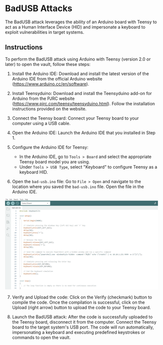 # BadUSB Attacks

The BadUSB attack leverages the ability of an Arduino board with Teensy to act as a Human Interface Device (HID) and impersonate a keyboard to exploit vulnerabilities in target systems.

## Instructions

To perform the BadUSB attack using Arduino with Teensy (version 2.0 or later) to open the vault, follow these steps:

1. Install the Arduino IDE: Download and install the latest version of the Arduino IDE from the official Arduino website (https://www.arduino.cc/en/software).

2. Install Teensyduino: Download and install the Teensyduino add-on for Arduino from the PJRC website (https://www.pjrc.com/teensy/teensyduino.html). Follow the installation instructions provided on the website.

3. Connect the Teensy board: Connect your Teensy board to your computer using a USB cable.

4. Open the Arduino IDE: Launch the Arduino IDE that you installed in Step 1.

5. Configure the Arduino IDE for Teensy:
   - In the Arduino IDE, go to `Tools > Board` and select the appropriate Teensy board model you are using.
   - Under `Tools > USB Type`, select "Keyboard" to configure Teensy as a keyboard HID.

6. Open the `bad-usb.ino` file: Go to `File > Open` and navigate to the location where you saved the `bad-usb.ino` file. Open the file in the Arduino IDE.

<div align="center">
    <img src="bad-usb-code.PNG" alt="BadUSB Code">
</div>

7. Verify and Upload the code: Click on the Verify (checkmark) button to compile the code. Once the compilation is successful, click on the Upload (right arrow) button to upload the code to your Teensy board.

8. Launch the BadUSB attack: After the code is successfully uploaded to the Teensy board, disconnect it from the computer. Connect the Teensy board to the target system's USB port. The code will run automatically, impersonating a keyboard and executing predefined keystrokes or commands to open the vault.